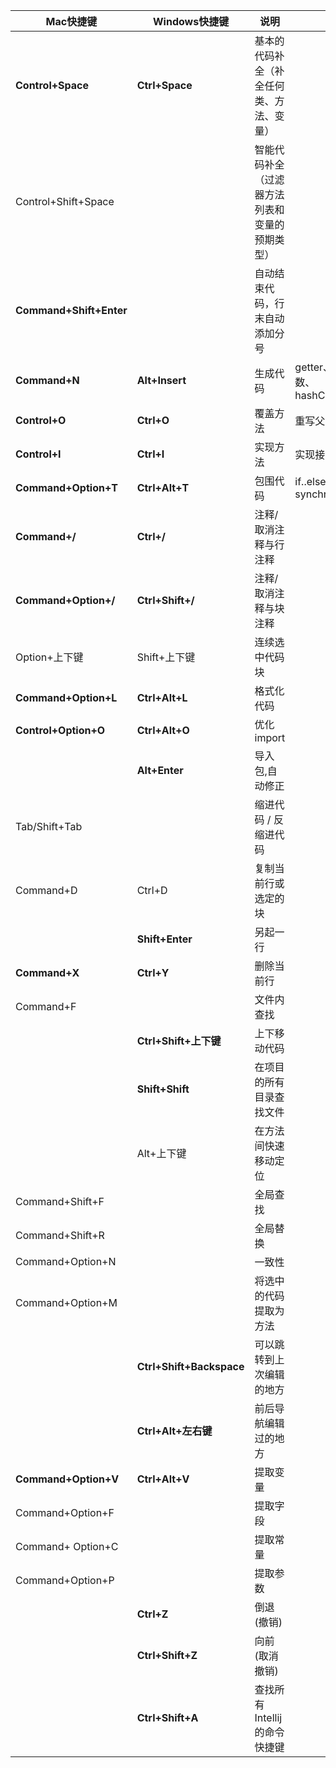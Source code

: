
|Mac快捷键|Windows快捷键|说明|备注|
|----|----|----|----|
|**Control+Space**|**Ctrl+Space**|基本的代码补全（补全任何类、方法、变量）||
|Control+Shift+Space||智能代码补全（过滤器方法列表和变量的预期类型）||
|**Command+Shift+Enter**||自动结束代码，行末自动添加分号||
|**Command+N**|**Alt+Insert**|生成代码|getter、setter、构造函数、hashCode/equals,toString|
|**Control+O**|**Ctrl+O**|覆盖方法|重写父类方法|
|**Control+I**|**Ctrl+I**|实现方法|实现接口中的方法|
|**Command+Option+T**|**Ctrl+Alt+T**|包围代码|if..else, try..catch, for, synchronized|
|**Command+/**|**Ctrl+/**|注释/取消注释与行注释||
|**Command+Option+/**|**Ctrl+Shift+/**|注释/取消注释与块注释||
|Option+上下键|Shift+上下键|连续选中代码块||
|**Command+Option+L**|**Ctrl+Alt+L**|格式化代码||
|**Control+Option+O**|**Ctrl+Alt+O**|优化import||
||**Alt+Enter**|导入包,自动修正||
|Tab/Shift+Tab||缩进代码 / 反缩进代码||
|Command+D|Ctrl+D|复制当前行或选定的块||
||**Shift+Enter**|另起一行||
|**Command+X**|**Ctrl+Y**|删除当前行||
|Command+F||文件内查找||
||**Ctrl+Shift+上下键**|上下移动代码||
||**Shift+Shift**|在项目的所有目录查找文件||
||Alt+上下键|在方法间快速移动定位||
|Command+Shift+F||全局查找||
|Command+Shift+R||全局替换||
|Command+Option+N||一致性||
|Command+Option+M||将选中的代码提取为方法||
||**Ctrl+Shift+Backspace**|可以跳转到上次编辑的地方||
||**Ctrl+Alt+左右键**|前后导航编辑过的地方||
|**Command+Option+V**|**Ctrl+Alt+V**|提取变量||
|Command+Option+F||提取字段||
|Command+ Option+C||提取常量||
|Command+Option+P||提取参数||
||**Ctrl+Z**|倒退(撤销)||
||**Ctrl+Shift+Z**|向前(取消撤销)||
||**Ctrl+Shift+A**|查找所有Intellij的命令快捷键||

